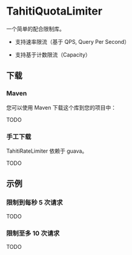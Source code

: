 # TahitiQuotaLimiter

一个简单的配合限制库。

- 支持速率限流（基于 QPS, Query Per Second）

- 支持基于计数限流（Capacity）

## 下载

### Maven

您可以使用 Maven 下载这个库到您的项目中：

TODO

### 手工下载

TahitiRateLimiter 依赖于 guava。

TODO

## 示例

### 限制到每秒 5 次请求

TODO

### 限制至多 10 次请求

TODO
